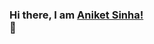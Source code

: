 ### Hi there, I am <a href =  "aniketsinha06.github.io">Aniket Sinha!</a></br> 👋

<!--
**aniketsinha06/aniketsinha06** is a ✨ _special_ ✨ repository because its `README.md` (this file) appears on your GitHub profile.

Here are some ideas to get you started:

- 🔭 I’m currently working on project - Virtual Voice Assistant
- 🌱 I’m currently learning Data Science
- 💬 Ask me about my work
- 📫 How to reach me: aniketsinha0615.github.com
- 😄 Pronouns: He/Him
- ⚡ Fun fact: 
-->
